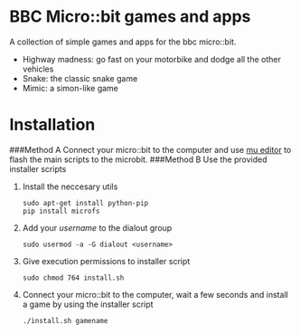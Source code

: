 # BBC Micro::bit games and apps
A collection of simple games and apps for the bbc micro::bit.

- Highway madness: go fast on your motorbike and dodge all the other vehicles
- Snake: the classic snake game
- Mimic: a simon-like game


# Installation
###Method A
Connect your micro::bit to the computer and use [mu editor](http://codewith.mu/) to flash the main scripts to the microbit.
###Method B
Use the provided installer scripts

1. Install the neccesary utils

    ```
    sudo apt-get install python-pip
    pip install microfs
    ```

2. Add your *username* to the dialout group

    ```
    sudo usermod -a -G dialout <username>
    ```

3. Give execution permissions to installer script

    ```
    sudo chmod 764 install.sh
    ```

4. Connect your micro::bit to the computer, wait a few seconds and install a game by using the installer script

    ```
    ./install.sh gamename
    ```

